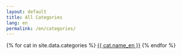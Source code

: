 ```yaml
---
layout: default
title: All Categories
lang: en
permalink: /en/categories/
---
```


<div class="category-index">
  {% for cat in site.data.categories %}
    <a class="category-tag" href="/en/category/{{ cat.slug }}/">{{ cat.name_en }}</a>
  {% endfor %}
</div> 